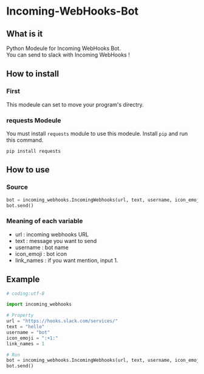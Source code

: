 # Incoming-WebHooks-Bot
## What is it
Python Modeule for Incoming WebHooks Bot.  
You can send to slack with Incoming WebHooks !  

## How to install
### First
This modeule can set to move your program's directry.

### requests Modeule
You must install `requests` module to use this modeule.
Install `pip` and run this command.
```shell
pip install requests
```

## How to use
### Source
```python
bot = incoming_webhooks.IncomingWebhooks(url, text, username, icon_emoji, link_names)
bot.send()
```
### Meaning of each variable
* url : incoming webhooks URL  
* text : message you want to send
* username : bot name
* icon_emoji : bot icon
* link_names : if you want mention, input 1.


## Example
```python
# coding:utf-8

import incoming_webhooks

# Property
url = "https://hooks.slack.com/services/"
text = "hello"
username = "bot"
icon_emoji = ":+1:"
link_names = 1

# Run
bot = incoming_webhooks.IncomingWebhooks(url, text, username, icon_emoji, link_names)
bot.send()
```

